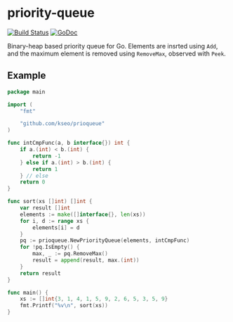 priority-queue
==============
[![Build Status](https://travis-ci.org/kseo/prioqueue.svg?branch=master)](https://travis-ci.org/kseo/prioqueue)
[![GoDoc](https://godoc.org/github.com/kseo/prioqueue?status.svg)](https://godoc.org/github.com/kseo/prioqueue)

Binary-heap based priority queue for Go. Elements are insrted using `Add`, and the
maximum element is removed using `RemoveMax`, observed with `Peek`.

## Example

```go
package main

import (
	"fmt"

	"github.com/kseo/prioqueue"
)

func intCmpFunc(a, b interface{}) int {
	if a.(int) < b.(int) {
		return -1
	} else if a.(int) > b.(int) {
		return 1
	} // else
	return 0
}

func sort(xs []int) []int {
	var result []int
	elements := make([]interface{}, len(xs))
	for i, d := range xs {
		elements[i] = d
	}
	pq := prioqueue.NewPriorityQueue(elements, intCmpFunc)
	for !pq.IsEmpty() {
		max, _ := pq.RemoveMax()
		result = append(result, max.(int))
	}
	return result
}

func main() {
	xs := []int{3, 1, 4, 1, 5, 9, 2, 6, 5, 3, 5, 9}
	fmt.Printf("%v\n", sort(xs))
}
```
